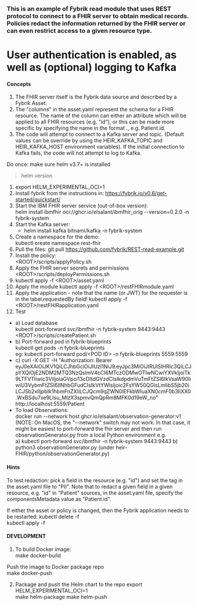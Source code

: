 ### This is an example of Fybrik read module that uses REST protocol to connect to a FHIR server to obtain medical records.  Policies redact the information returned by the FHIR server or can even restrict access to a given resource type.
# User authentication is enabled, as well as (optional) logging to Kafka

#### Concepts
1. The FHIR server itself is the Fybrik data source and described by a Fybrik Asset.
2. The "columns" in the asset.yaml represent the schema for a FHIR resource.   The name of the column can either an
attribute which will be applied to all FHIR resources (e.g. "id"), or this can be made more specific by specifying
the name in the format <resource>.<attribute>, e.g. Patient.id.
3. The code will attempt to connect to a Kafka server and topic.  (Default values can be override by using the 
HEIR_KAFKA_TOPIC and HEIR_KAFKA_HOST environment variables).  If the initial connection to Kafka fails, the code 
will not attempt to log to Kafka. 

Do once:  make sure helm v3.7+ is installed
> helm version

1. export HELM_EXPERIMENTAL_OCI=1
2. Install fybrik from the instructions in: https://fybrik.io/v0.6/get-started/quickstart/
3. Start the IBM FHIR server service (out-of-box version):   
helm install ibmfhir oci://ghcr.io/elsalant/ibmfhir_orig --version=0.2.0 -n fybrik-system
4. Start the Kafka server:  
   - helm install kafka bitnami/kafka -n fybrik-system  
5. Create a namespace for the demo:  
kubectl create namespace rest-fhir
6. Pull the files:
git pull https://github.com/fybrik/REST-read-example.git
7. Install the policy:  
\<ROOT>/scripts/applyPolicy.sh
8. Apply the FHIR server secrets and permissions  
\<ROOT>/scripts/deployPermissions.sh 
9. kubectl apply -f \<ROOT>/asset.yaml
10. Apply the module
kubectl apply -f \<ROOT>/restFHIRmodule.yaml  
11. Apply the application - note that the name (or JWT) for the requester is in the label.requestedBy field!
kubectl apply -f \<ROOT>/restFHIRapplication.yaml
12. Test
- a) Load database  
kubectl port-forward svc/ibmfhir -n fybrik-system 9443:9443  
\<ROOT>/scripts/createPatient.sh
- b) Port-forward pod in fybrik-blueprints  
 kubectl get pods -n fybrik-blueprints  
eg: kubectl port-forward pod/\<POD ID> -n fybrik-blueprints 5559:5559
- c) curl -X GET -H "Authorization: Bearer eyJ0eXAiOiJKV1QiLCJhbGciOiJIUzI1NiJ9.eyJpc3MiOiJIRUlSIHRlc3QiLCJpYXQiOjE2NDM2MTQ3NzQsImV4cCI6MTczODMwOTIwNCwiYXVkIjoiTk9LTFVTIiwic3ViIjoiaGVpci13cDItdGVzdCIsIkdpdmVuTmFtZSI6IkVsaW90IiwiU3VybmFtZSI6IlNhbGFudCIsIkVtYWlsIjoic2FsYW50QGlsLmlibS5jb20iLCJSb2xlIjpbIk1hbmFnZXIiLCJQcm9qZWN0IEFkbWluaXN0cmF0b3IiXX0.WxBSdu7xe9LIsu_MlzX3spmvQmQpRm8MFK0d19eW_no" http://localhost:5559/Patient
- To load Observations:  
  docker run --network host ghcr.io/elsalant/observation-generator:v1
(NOTE: On MacOS, the "--network" switch may not work.  In that case, it might be easiest to port-forward the fhir server and 
then run observationGenerator.py from a local Python environment
e.g.  
  a) kubectl port-forward svc/ibmfhir -n fybrik-system 9443:9443
  b) python3 observationGenerator.py (under heir-FHIR/python/observationGenerator.py)

#### Hints
To test redaction: pick a field in the resource (e.g. "id") and set the tag in the asset.yaml file to "PII".
Note that to redact a given field in a given resource, e.g. "id" in "Patient" sources, in the asset.yaml file, specify the componentsMetadata value as "Patient.id".

If either the asset or policy is changed, then the Fybrik application needs to be restarted:
kubectl delete -f <name of FybrikApplication file>  
kubectl apply -f <name of FybrikApplication file>
 
#### DEVELOPMENT

1. To build Docker image:  
make docker-build  

Push the image to Docker package repo  
make docker-push

2. Package and push the Helm chart to the repo
export HELM_EXPERIMENTAL_OCI=1  
make helm-package
make helm-push
